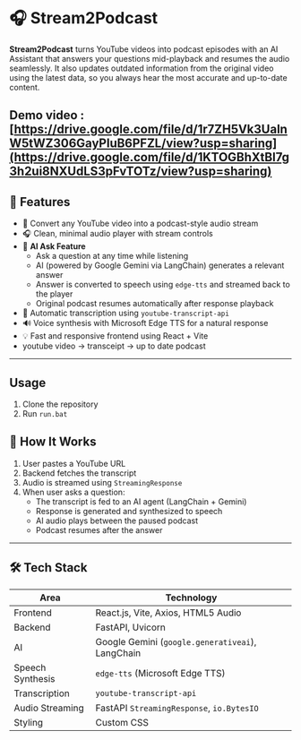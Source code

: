 # 🎧 Stream2Podcast

**Stream2Podcast** turns YouTube videos into podcast episodes with an AI Assistant that answers your questions mid-playback and resumes the audio seamlessly. It also updates outdated information from the original video using the latest data, so you always hear the most accurate and up-to-date content.

**Demo video** : [https://drive.google.com/file/d/1r7ZH5Vk3UalnW5tWZ306GayPluB6PFZL/view?usp=sharing](https://drive.google.com/file/d/1KTOGBhXtBl7g3h2ui8NXUdLS3pFvTOTz/view?usp=sharing)
---

## 🚀 Features

- 🔗 Convert any YouTube video into a podcast-style audio stream
- 🎧 Clean, minimal audio player with stream controls
- 🤖 **AI Ask Feature**
  - Ask a question at any time while listening
  - AI (powered by Google Gemini via LangChain) generates a relevant answer
  - Answer is converted to speech using `edge-tts` and streamed back to the player
  - Original podcast resumes automatically after response playback
- 📝 Automatic transcription using `youtube-transcript-api`
- 🔊 Voice synthesis with Microsoft Edge TTS for a natural response
- 💡 Fast and responsive frontend using React + Vite
-  youtube video -> transceipt  -> up to date podcast

---
## Usage
1. Clone the repository
3. Run `run.bat`

## 🧠 How It Works

1. User pastes a YouTube URL
2. Backend fetches the transcript
3. Audio is streamed using `StreamingResponse`
4. When user asks a question:
   - The transcript is fed to an AI agent (LangChain + Gemini)
   - Response is generated and synthesized to speech
   - AI audio plays between the paused podcast
   - Podcast resumes after the answer

---


## 🛠️ Tech Stack

| Area           | Technology |
|----------------|------------|
| Frontend       | React.js, Vite, Axios, HTML5 Audio |
| Backend        | FastAPI, Uvicorn |
| AI         | Google Gemini (`google.generativeai`), LangChain |
| Speech Synthesis | `edge-tts` (Microsoft Edge TTS) |
| Transcription  | `youtube-transcript-api` |
| Audio Streaming| FastAPI `StreamingResponse`, `io.BytesIO` |
| Styling        | Custom CSS |

